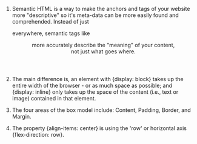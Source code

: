 1. Semantic HTML is a way to make the anchors and tags of your website more "descriptive" so it's meta-data can be more easily found and comprehended. Instead of just <div> everywhere, semantic tags like <header> <section> <article> <footer> <figure> more accurately describe the "meaning" of your content, not just what goes where. 

2. The main difference is, an element with {display: block} takes up the entire width of the browser - or as much space as possible; and {display: inline} only takes up the space of the content (i.e., text or image) contained in that element. 

3. The four areas of the box model include: Content, Padding, Border, and Margin. 

4. The property {align-items: center} is using the 'row' or horizontal axis {flex-direction: row}. 

